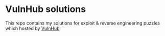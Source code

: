 # VulnHub solutions

This repo contains my solutions for exploit & reverse engineering puzzles which hosted by [VulnHub](https://vulnhub.com)


